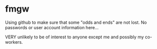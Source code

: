 # fmgw

Using github to make sure that some "odds and ends" are not lost. No passwords
or user account information here...

VERY unlikely to be of interest to anyone except me and possibly my co-workers.
